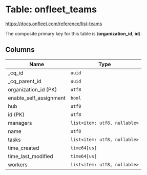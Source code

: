 # Table: onfleet_teams

https://docs.onfleet.com/reference/list-teams

The composite primary key for this table is (**organization_id**, **id**).

## Columns

| Name          | Type          |
| ------------- | ------------- |
|_cq_id|`uuid`|
|_cq_parent_id|`uuid`|
|organization_id (PK)|`utf8`|
|enable_self_assignment|`bool`|
|hub|`utf8`|
|id (PK)|`utf8`|
|managers|`list<item: utf8, nullable>`|
|name|`utf8`|
|tasks|`list<item: utf8, nullable>`|
|time_created|`time64[us]`|
|time_last_modified|`time64[us]`|
|workers|`list<item: utf8, nullable>`|